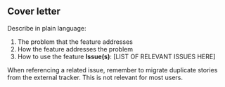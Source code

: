 ## Cover letter

Describe in plain language:

1. The problem that the feature addresses
2. How the feature addresses the problem
3. How to use the feature
**Issue(s)**: [LIST OF RELEVANT ISSUES HERE]

When referencing a related issue, remember to migrate duplicate stories from the
external tracker. This is not relevant for most users.
